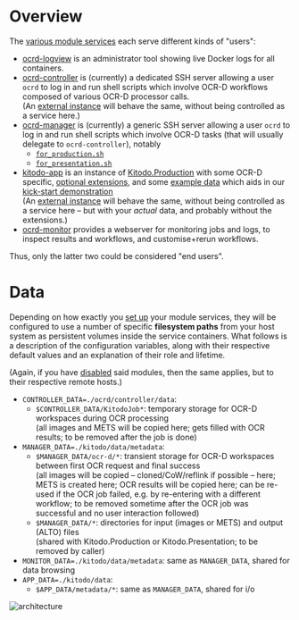 # Overview

The [various module services](setup/configure-modules.md) each serve different kinds of "users":

- [ocrd-logview](usage/ocrd-manager.md#ocrd-logview) is an administrator tool showing live Docker logs for all containers.
- [ocrd-controller](usage/ocrd-controller.md) is (currently) a dedicated SSH server 
  allowing a user `ocrd` to log in and run shell scripts which involve OCR-D workflows composed of various OCR-D processor calls.  
  (An [external instance](setup/configure-external.md) will behave the same, without being controlled as a service here.)
- [ocrd-manager](usage/ocrd-manager.md) is (currently) a generic SSH server 
  allowing a user `ocrd` to log in and run shell scripts which involve OCR-D tasks (that will usually delegate to `ocrd-controller`), notably 
   - [`for_production.sh`](https://github.com/slub/ocrd_manager#from-image-to-alto-files)
   - [`for_presentation.sh`](https://github.com/slub/ocrd_manager#from-mets-to-mets-file)
- [kitodo-app](usage/kitodo-production.md) is an instance of 
  [Kitodo.Production](https://github.com/slub/kitodo-production-docker) with some OCR-D specific,
  [optional extensions](https://github.com/markusweigelt/kitodo-production/tree/ocrd-main),
  and some [example data](https://slub.github.io/ocrd_kitodo/setup/preparation/#prepare-keys-and-kitodo-extensions)
  which aids in our [kick-start demonstration](usage/demo.md)  
  (An [external instance](setup/configure-external.md) will behave the same, without being controlled as a service here – 
   but with your _actual_ data, and probably without the extensions.)
- [ocrd-monitor](usage/ocrd-manager.md#ocr-d-monitor) provides a webserver for monitoring jobs and logs, 
  to inspect results and workflows, and customise+rerun workflows.

Thus, only the latter two could be considered "end users".

# Data

Depending on how exactly you [set up](setup/configure-modules.md) your module services, 
they will be configured to use a number of specific **filesystem paths** from your host system
as persistent volumes inside the service containers. What follows is a description of the
configuration variables, along with their respective default values and an explanation of their
role and lifetime.

(Again, if you have [disabled](setup/enable-disable-modules.md) said modules,
then the same applies, but to their respective remote hosts.)

- `CONTROLLER_DATA=./ocrd/controller/data`:
  - `$CONTROLLER_DATA/KitodoJob*`: temporary storage for OCR-D workspaces during OCR processing  
    (all images and METS will be copied here; gets filled with OCR results; to be removed after the job is done)
- `MANAGER_DATA=./kitodo/data/metadata`:
  - `$MANAGER_DATA/ocr-d/*`: transient storage for OCR-D workspaces between first OCR request and final success  
    (all images will be copied – cloned/CoW/reflink if possible – here; METS is created here; OCR results will be copied here; 
     can be re-used if the OCR job failed, e.g. by re-entering with a different workflow; to be removed sometime after
     the OCR job was successful and no user interaction followed)
  - `$MANAGER_DATA/*`: directories for input (images or METS) and output (ALTO) files  
    (shared with Kitodo.Production or Kitodo.Presentation; to be removed by caller)
- `MONITOR_DATA=./kitodo/data/metadata`: same as `MANAGER_DATA`, shared for data browsing
- `APP_DATA=./kitodo/data`:
  - `$APP_DATA/metadata/*`: same as `MANAGER_DATA`, shared for i/o

![architecture](https://user-images.githubusercontent.com/38561704/204787229-ad83732b-39b1-4028-9439-7a22c92f0065.png)
